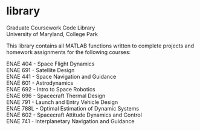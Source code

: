 # library
Graduate Coursework Code Library\
University of Maryland, College Park

This library contains all MATLAB functions written to complete projects and homework assignments for the following courses:

ENAE 404  - Space Flight Dynamics<br>
ENAE 691  - Satellite Design\
ENAE 441  - Space Navigation and Guidance\
ENAE 601  - Astrodynamics\
ENAE 692  - Intro to Space Robotics\
ENAE 696  - Spacecraft Thermal Design\
ENAE 791  - Launch and Entry Vehicle Design\
ENAE 788L - Optimal Estimation of Dynamic Systems\
ENAE 602  - Spacecraft Attitude Dynamics and Control\
ENAE 741  - Interplanetary Navigation and Guidance
